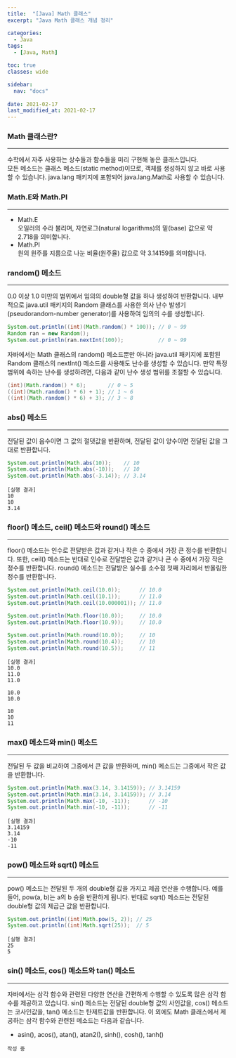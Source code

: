 ```yaml
---
title:  "[Java] Math 클래스"
excerpt: "Java Math 클래스 개념 정리"

categories:
  - Java
tags:
  - [Java, Math]

toc: true
classes: wide

sidebar:
  nav: "docs"
 
date: 2021-02-17
last_modified_at: 2021-02-17
---
```


### Math 클래스란?
---
수학에서 자주 사용하는 상수들과 함수들을 미리 구현해 놓은 클래스입니다.<br>
모든 메소드는 클래스 메소드(static method)이므로, 객체를 생성하지 않고 바로 사용할 수 있습니다.
java.lang 패키지에 포함되어 java.lang.Math로 사용할 수 있습니다.

### Math.E와 Math.PI
---
- Math.E<br>
오일러의 수라 불리며, 자연로그(natural logarithms)의 밑(base) 값으로 약 2.718을 의미합니다.
- Math.PI<br>
원의 원주를 지름으로 나눈 비율(원주율) 값으로 약 3.14159를 의미합니다.

### random() 메소드
---
0.0 이상 1.0 미만의 범위에서 임의의 double형 값을 하나 생성하여 반환합니다.
내부적으로 java.util 패키지의 Random 클래스를 사용한 의사 난수 발생기(pseudorandom-number generator)를 사용하여 임의의 수를 생성합니다.

```java
System.out.println((int)(Math.random() * 100)); // 0 ~ 99
Random ran = new Random();
System.out.println(ran.nextInt(100));           // 0 ~ 99
```

자바에서는 Math 클래스의 random() 메소드뿐만 아니라 java.util 패키지에 포함된 Random 클래스의 nextInt() 메소드를 사용해도 난수를 생성할 수 있습니다.
만약 특정 범위에 속하는 난수를 생성하려면, 다음과 같이 난수 생성 범위를 조절할 수 있습니다.

```java
(int)(Math.random() * 6);       // 0 ~ 5
((int)(Math.random() * 6) + 1); // 1 ~ 6
((int)(Math.random() * 6) + 3); // 3 ~ 8
```

### abs() 메소드
---
전달된 값이 음수이면 그 값의 절댓값을 반환하며, 전달된 값이 양수이면 전달된 값을 그대로 반환합니다.

```java
System.out.println(Math.abs(10));    // 10
System.out.println(Math.abs(-10));   // 10
System.out.println(Math.abs(-3.14)); // 3.14
```

```
[실행 결과]
10
10
3.14
```

### floor() 메소드, ceil() 메소드와 round() 메소드
---
floor() 메소드는 인수로 전달받은 값과 같거나 작은 수 중에서 가장 큰 정수를 반환합니다.
또한, ceil() 메소드는 반대로 인수로 전달받은 값과 같거나 큰 수 중에서 가장 작은 정수를 반환합니다.
round() 메소드는 전달받은 실수를 소수점 첫째 자리에서 반올림한 정수를 반환합니다.

```java
System.out.println(Math.ceil(10.0));      // 10.0
System.out.println(Math.ceil(10.1));      // 11.0
System.out.println(Math.ceil(10.000001)); // 11.0

System.out.println(Math.floor(10.0));     // 10.0
System.out.println(Math.floor(10.9));     // 10.0

System.out.println(Math.round(10.0));     // 10
System.out.println(Math.round(10.4));     // 10
System.out.println(Math.round(10.5));     // 11
```

```
[실행 결과]
10.0
11.0
11.0

10.0
10.0

10
10
11
```

### max() 메소드와 min() 메소드
---
전달된 두 값을 비교하여 그중에서 큰 값을 반환하며, min() 메소드는 그중에서 작은 값을 반환합니다.

```java
System.out.println(Math.max(3.14, 3.14159)); // 3.14159
System.out.println(Math.min(3.14, 3.14159)); // 3.14
System.out.println(Math.max(-10, -11));      // -10
System.out.println(Math.min(-10, -11));      // -11
```

```
[실행 결과]
3.14159
3.14
-10
-11
```

### pow() 메소드와 sqrt() 메소드
---
pow() 메소드는 전달된 두 개의 double형 값을 가지고 제곱 연산을 수행합니다.
예를 들어, pow(a, b)는 a의 b 승을 반환하게 됩니다.
반대로 sqrt() 메소드는 전달된 double형 값의 제곱근 값을 반환합니다.

```java
System.out.println((int)Math.pow(5, 2)); // 25
System.out.println((int)Math.sqrt(25));  // 5
```

```
[실행 결과]
25
5
```

### sin() 메소드, cos() 메소드와 tan() 메소드
---
자바에서는 삼각 함수와 관련된 다양한 연산을 간편하게 수행할 수 있도록 많은 삼각 함수를 제공하고 있습니다.
sin() 메소드는 전달된 double형 값의 사인값을, cos() 메소드는 코사인값을, tan() 메소드는 탄제트값을 반환합니다.
이 외에도 Math 클래스에서 제공하는 삼각 함수와 관련된 메소드는 다음과 같습니다.
- asin(), acos(), atan(), atan2(), sinh(), cosh(), tanh()

```
작성 중
```